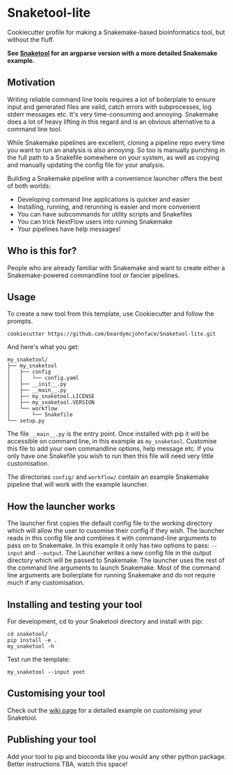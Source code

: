 # Snaketool-lite
Cookiecutter profile for making a Snakemake-based bioinformatics tool, but without the fluff.

__See [Snaketool](https://github.com/beardymcjohnface/Snaketool) for an argparse version with a more detailed Snakemake example.__

## Motivation

Writing reliable command line tools requires a lot of boilerplate to ensure input and generated
files are valid, catch errors with subprocesses, log stderr messages etc. It's very time-consuming and annoying.
Snakemake does a lot of heavy lifting in this regard and is an obvious alternative to a command line tool.

While Snakemake pipelines are excellent, cloning a pipeline repo every time you want to run an analysis is also annoying.
So too is manually punching in the full path to a Snakefile somewhere on your system,
as well as copying and manually updating the config file for your analysis.

Building a Snakemake pipeline with a convenience launcher offers the best of both worlds:
- Developing command line applications is quicker and easier
- Installing, running, and rerunning is easier and more convenient
- You can have subcommands for utility scripts and Snakefiles
- You can trick NextFlow users into running Snakemake
- Your pipelines have help messages!

## Who is this for?

People who are already familiar with Snakemake and want to create either a Snakemake-powered commandline 
tool or fancier pipelines.

## Usage

To create a new tool from this template, use Cookiecutter and follow the prompts.

```shell
cookiecutter https://github.com/beardymcjohnface/Snaketool-lite.git
```

And here's what you get:

```text
my_snaketool/
├── my_snaketool
│   ├── config
│   │   └── config.yaml
│   ├── __init__.py
│   ├── __main__.py
│   ├── my_snaketool.LICENSE
│   ├── my_snaketool.VERSION
│   └── workflow
│       └── Snakefile
└── setup.py
```

The file `__main__.py` is the entry point.
Once installed with pip it will be accessible on command line, in this example as `my_snaketool`.
Customise this file to add your own commandline options, help message etc.
If you only have one Snakefile you wish to run then this file will need very little customisation.

The directories `config/` and `workflow/` contain an example Snakemake pipeline that will work with the example launcher.

## How the launcher works

The launcher first copies the default config file to the working directory which will allow the user to cusomise their
config if they wish. The launcher reads in this config file and combines it with command-line arguments to pass on to 
Snakemake. In this example it only has two options to pass: `--input` and `--output`. The Launcher writes a new config 
file in the output directory which will be passed to Snakemake. The launcher uses the rest of the command line arguments 
to launch Snakemake. Most of the command line arguments are boilerplate for running Snakemake and do not require much if
any customisation.

## Installing and testing your tool

For development, cd to your Snaketool directory and install with pip:

```shell
cd snaketool/
pip install -e .
my_snaketool -h
```

Test run the template:

```shell
my_snaketool --input yeet
```

## Customising your tool

Check out the [wiki page](https://github.com/beardymcjohnface/Snaketool-lite/wiki) 
for a detailed example on customising your Snaketool.

## Publishing your tool

Add your tool to pip and bioconda like you would any other python package.
Better instructions TBA, watch this space!

